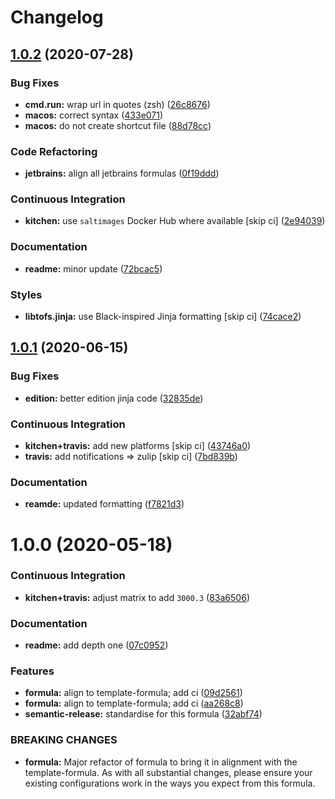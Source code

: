 # Changelog

## [1.0.2](https://github.com/saltstack-formulas/jetbrains-phpstorm-formula/compare/v1.0.1...v1.0.2) (2020-07-28)


### Bug Fixes

* **cmd.run:** wrap url in quotes (zsh) ([26c8676](https://github.com/saltstack-formulas/jetbrains-phpstorm-formula/commit/26c8676467bebaed2bccecf732c39ae5b2288591))
* **macos:** correct syntax ([433e071](https://github.com/saltstack-formulas/jetbrains-phpstorm-formula/commit/433e0710a43cfb9a20e8bcbb2ecb41e297fb002d))
* **macos:** do not create shortcut file ([88d78cc](https://github.com/saltstack-formulas/jetbrains-phpstorm-formula/commit/88d78ccb46102b66567a32230f6842a215c096f9))


### Code Refactoring

* **jetbrains:** align all jetbrains formulas ([0f19ddd](https://github.com/saltstack-formulas/jetbrains-phpstorm-formula/commit/0f19ddd554f730edbe64490a7380a65ea84344e7))


### Continuous Integration

* **kitchen:** use `saltimages` Docker Hub where available [skip ci] ([2e94039](https://github.com/saltstack-formulas/jetbrains-phpstorm-formula/commit/2e94039eb9005358c00600fde31d3658a11a68c8))


### Documentation

* **readme:** minor update ([72bcac5](https://github.com/saltstack-formulas/jetbrains-phpstorm-formula/commit/72bcac58b914f84a2db47e8fb66bca3ae8f14988))


### Styles

* **libtofs.jinja:** use Black-inspired Jinja formatting [skip ci] ([74cace2](https://github.com/saltstack-formulas/jetbrains-phpstorm-formula/commit/74cace286339538c75c5af1016fbe6823e30c516))

## [1.0.1](https://github.com/saltstack-formulas/jetbrains-phpstorm-formula/compare/v1.0.0...v1.0.1) (2020-06-15)


### Bug Fixes

* **edition:** better edition jinja code ([32835de](https://github.com/saltstack-formulas/jetbrains-phpstorm-formula/commit/32835de6caa5fd03cdc1aba36fe8acb0d94a4b61))


### Continuous Integration

* **kitchen+travis:** add new platforms [skip ci] ([43746a0](https://github.com/saltstack-formulas/jetbrains-phpstorm-formula/commit/43746a0ed4a1f4f3005946c3f8955fbd290254a9))
* **travis:** add notifications => zulip [skip ci] ([7bd839b](https://github.com/saltstack-formulas/jetbrains-phpstorm-formula/commit/7bd839b268399bf530547ef2da289f6204c9a2cc))


### Documentation

* **reamde:** updated formatting ([f7821d3](https://github.com/saltstack-formulas/jetbrains-phpstorm-formula/commit/f7821d37c2cbc1dee49ab3708545fad2e02b468a))

# 1.0.0 (2020-05-18)


### Continuous Integration

* **kitchen+travis:** adjust matrix to add `3000.3` ([83a6506](https://github.com/saltstack-formulas/jetbrains-phpstorm-formula/commit/83a65067e69aa20787fcb3c601702e9d112464f8))


### Documentation

* **readme:** add depth one ([07c0952](https://github.com/saltstack-formulas/jetbrains-phpstorm-formula/commit/07c0952758db9ba8d5d7a99390435b9ea3c657df))


### Features

* **formula:** align to template-formula; add ci ([09d2561](https://github.com/saltstack-formulas/jetbrains-phpstorm-formula/commit/09d25614f573fdc6c19fa0216fe81ff9bfb8ee0f))
* **formula:** align to template-formula; add ci ([aa268c8](https://github.com/saltstack-formulas/jetbrains-phpstorm-formula/commit/aa268c8327d6244d7ec5b78fa096341e2f6cd4bb))
* **semantic-release:** standardise for this formula ([32abf74](https://github.com/saltstack-formulas/jetbrains-phpstorm-formula/commit/32abf742baa228779ff76b3b6ca683aa2070df16))


### BREAKING CHANGES

* **formula:** Major refactor of formula to bring it in alignment with the
template-formula. As with all substantial changes, please ensure your
existing configurations work in the ways you expect from this formula.
